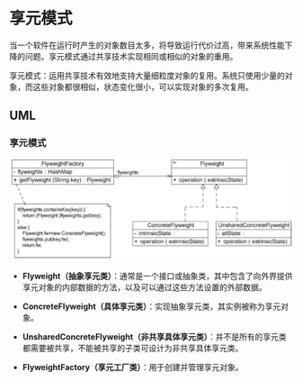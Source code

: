 # 享元模式
当一个软件在运行时产生的对象数目太多，将导致运行代价过高，带来系统性能下降的问题。享元模式通过共享技术实现相同或相似的对象的重用。

享元模式：运用共享技术有效地支持大量细粒度对象的复用。系统只使用少量的对象，而这些对象都很相似，状态变化很小，可以实现对象的多次复用。 

## UML

### 享元模式
![享元模式](./images/flyweight.jpeg)

- **Flyweight（抽象享元类）**：通常是一个接口或抽象类，其中包含了向外界提供享元对象的内部数据的方法，以及可以通过这些方法设置的外部数据。

- **ConcreteFlyweight（具体享元类）**：实现抽象享元类，其实例被称为享元对象。

- **UnsharedConcreteFlyweight（非共享具体享元类）**：并不是所有的享元类都需要被共享，不能被共享的子类可设计为非共享具体享元类。

- **FlyweightFactory（享元工厂类）**：用于创建并管理享元对象。 